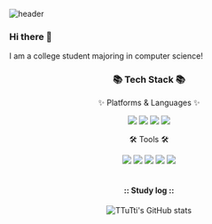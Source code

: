 
![header](https://capsule-render.vercel.app/api?type=venom&color=689F38&height=300&text=Hello%20Y%20World!!)
### Hi there 👋
I am a college student majoring in computer science!


  

<div align=center>
	<h3>📚 Tech Stack 📚</h3>
	<p>✨ Platforms & Languages ✨</p>
</div>
<div align="center">
	<img src ="https://img.shields.io/badge/Java-ED8B00?style=flat&logo=openjdk&logoColor=white" />
	<img src="https://img.shields.io/badge/Python-3776AB?style=flat&logo=Python&logoColor=white" />
	<img src="https://img.shields.io/badge/MySQL-00000F?style=flat&logo=mysql&logoColor=white"/>
	<img src ="https://img.shields.io/badge/Node.js-43853D?style=flat&logo=node.js&logoColor=white"/>
<br>
<div align=center>
	<p>🛠 Tools 🛠</p>
</div>
<div align=center>
	<img src="https://img.shields.io/badge/PyCharm-000000.svg?&style=flat&logo=PyCharm&logoColor=white"/>
	<img src="https://img.shields.io/badge/Visual_Studio-5C2D91?style=flat&logo=visual%20studio&logoColor=white" />
	<img src="https://img.shields.io/badge/Android-3DDC84?style=flat&logo=android&logoColor=white"/>
	<img src="https://img.shields.io/badge/GitHub-181717?style=flat&logo=GitHub&logoColor=white" />
	<img src="https://img.shields.io/badge/Notion-000000?style=flat&logo=notion&logoColor=white"/>
</div>
<br>

#### :: Study log ::
 ![TTuTti's GitHub stats](https://github-readme-stats.vercel.app/api?username=rlollzo&show_icons=true&theme=radical)
 
